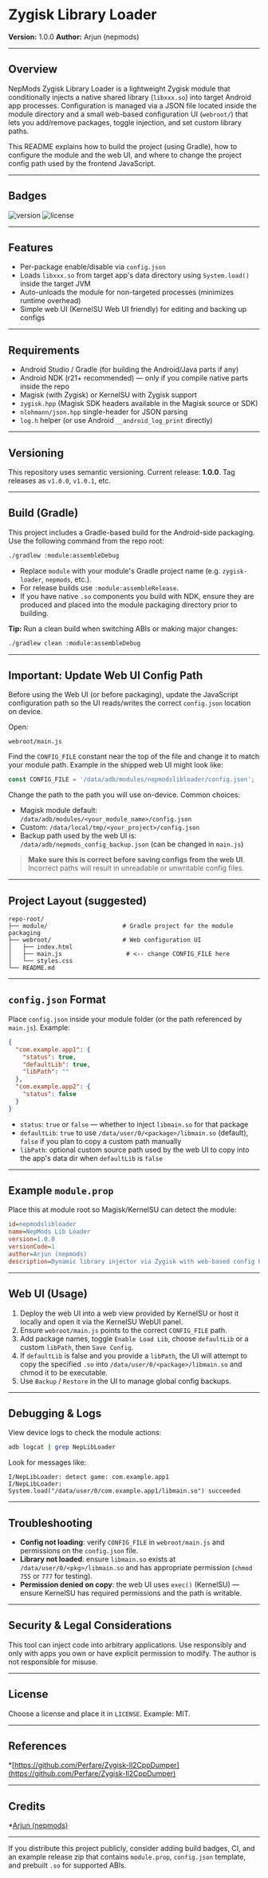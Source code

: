 # Zygisk Library Loader

**Version:** 1.0.0
**Author:** Arjun (nepmods)

---

## Overview

NepMods Zygisk Library Loader is a lightweight Zygisk module that conditionally injects a native shared library (`libxxx.so`) into target Android app processes. Configuration is managed via a JSON file located inside the module directory and a small web-based configuration UI (`webroot/`) that lets you add/remove packages, toggle injection, and set custom library paths.

This README explains how to build the project (using Gradle), how to configure the module and the web UI, and where to change the project config path used by the frontend JavaScript.

---

## Badges

![version](https://img.shields.io/badge/version-1.0.0-brightgreen)
![license](https://img.shields.io/badge/license-MIT-lightgrey)

---

## Features

* Per-package enable/disable via `config.json`
* Loads `libxxx.so` from target app's data directory using `System.load()` inside the target JVM
* Auto-unloads the module for non-targeted processes (minimizes runtime overhead)
* Simple web UI (KernelSU Web UI friendly) for editing and backing up configs

---

## Requirements

* Android Studio / Gradle (for building the Android/Java parts if any)
* Android NDK (r21+ recommended) — only if you compile native parts inside the repo
* Magisk (with Zygisk) or KernelSU with Zygisk support
* `zygisk.hpp` (Magisk SDK headers available in the Magisk source or SDK)
* `nlohmann/json.hpp` single-header for JSON parsing
* `log.h` helper (or use Android `__android_log_print` directly)

---

## Versioning

This repository uses semantic versioning. Current release: **1.0.0**. Tag releases as `v1.0.0`, `v1.0.1`, etc.

---

## Build (Gradle)

This project includes a Gradle-based build for the Android-side packaging. Use the following command from the repo root:

```bash
./gradlew :module:assembleDebug
```

* Replace `module` with your module's Gradle project name (e.g. `zygisk-loader`, `nepmods`, etc.).
* For release builds use `:module:assembleRelease`.
* If you have native `.so` components you build with NDK, ensure they are produced and placed into the module packaging directory prior to building.

**Tip:** Run a clean build when switching ABIs or making major changes:

```bash
./gradlew clean :module:assembleDebug
```

---

## Important: Update Web UI Config Path

Before using the Web UI (or before packaging), update the JavaScript configuration path so the UI reads/writes the correct `config.json` location on device.

Open:

```
webroot/main.js
```

Find the `CONFIG_FILE` constant near the top of the file and change it to match your module path. Example in the shipped web UI might look like:

```js
const CONFIG_FILE = '/data/adb/modules/nepmodslibloader/config.json';
```

Change the path to the path you will use on-device. Common choices:

* Magisk module default: `/data/adb/modules/<your_module_name>/config.json`
* Custom: `/data/local/tmp/<your_project>/config.json`
* Backup path used by the web UI is: `/data/adb/nepmods_config_backup.json` (can be changed in `main.js`)

> **Make sure this is correct before saving configs from the web UI**. Incorrect paths will result in unreadable or unwritable config files.

---

## Project Layout (suggested)

```
repo-root/
├── module/                     # Gradle project for the module packaging
├── webroot/                    # Web configuration UI
│   ├── index.html
│   ├── main.js                  # <-- change CONFIG_FILE here
│   └── styles.css
└── README.md
```

---

## `config.json` Format

Place `config.json` inside your module folder (or the path referenced by `main.js`). Example:

```json
{
  "com.example.app1": {
    "status": true,
    "defaultLib": true,
    "libPath": ""
  },
  "com.example.app2": {
    "status": false
  }
}
```

* `status`: `true` or `false` — whether to inject `libmain.so` for that package
* `defaultLib`: `true` to use `/data/user/0/<package>/libmain.so` (default), `false` if you plan to copy a custom path manually
* `libPath`: optional custom source path used by the web UI to copy into the app's data dir when `defaultLib` is `false`

---

## Example `module.prop`

Place this at module root so Magisk/KernelSU can detect the module:

```ini
id=nepmodslibloader
name=NepMods Lib Loader
version=1.0.0
versionCode=1
author=Arjun (nepmods)
description=Dynamic library injector via Zygisk with web-based config UI

```

---


## Web UI (Usage)

1. Deploy the web UI into a web view provided by KernelSU or host it locally and open it via the KernelSU WebUI panel.
2. Ensure `webroot/main.js` points to the correct `CONFIG_FILE` path.
3. Add package names, toggle `Enable Load Lib`, choose `defaultLib` or a custom `libPath`, then `Save Config`.
4. If `defaultLib` is false and you provide a `libPath`, the UI will attempt to copy the specified `.so` into `/data/user/0/<package>/libmain.so` and chmod it to be executable.
5. Use `Backup` / `Restore` in the UI to manage global config backups.

---

## Debugging & Logs

View device logs to check the module actions:

```bash
adb logcat | grep NepLibLoader
```

Look for messages like:

```
I/NepLibLoader: detect game: com.example.app1
I/NepLibLoader: System.load("/data/user/0/com.example.app1/libmain.so") succeeded
```

---

## Troubleshooting

* **Config not loading**: verify `CONFIG_FILE` in `webroot/main.js` and permissions on the `config.json` file.
* **Library not loaded**: ensure `libmain.so` exists at `/data/user/0/<pkg>/libmain.so` and has appropriate permission (`chmod 755` or `777` for testing).
* **Permission denied on copy**: the web UI uses `exec()` (KernelSU) — ensure KernelSU has required permissions and the path is writable.

---

## Security & Legal Considerations

This tool can inject code into arbitrary applications. Use responsibly and only with apps you own or have explicit permission to modify. The author is not responsible for misuse.

---

## License

Choose a license and place it in `LICENSE`. Example: MIT.

---

## References

*[https://github.com/Perfare/Zygisk-Il2CppDumper](https://github.com/Perfare/Zygisk-Il2CppDumper)

---

## Credits

*[Arjun (nepmods)](https://github.com/nepmods)

---

If you distribute this project publicly, consider adding build badges, CI, and an example release zip that contains `module.prop`, `config.json` template, and prebuilt `.so` for supported ABIs.
